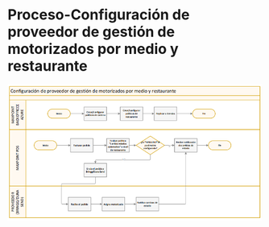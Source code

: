 # Proceso-Configuración de proveedor de gestión de motorizados por medio y restaurante


![](15.png)
